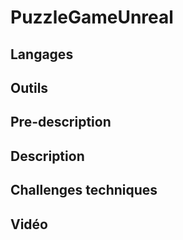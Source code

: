 
# PuzzleGameUnreal

## Langages

## Outils

## Pre-description

## Description

## Challenges techniques

## Vidéo


